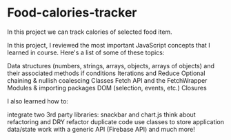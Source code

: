 # Food-calories-tracker
In  this project we can track calories of selected food item.

In this project, I reviewed the most important JavaScript concepts that I learned in course. Here's a list of some of these topics:

Data structures (numbers, strings, arrays, objects, arrays of objects) and their associated methods
    if conditions
    Iterations and Reduce
    Optional chaining & nullish coalescing
    Classes
    Fetch API and the FetchWrapper
    Modules & importing packages
    DOM (selection, events, etc.)
    Closures
    
I also learned how to:

integrate two 3rd party libraries: snackbar and chart.js
think about refactoring and DRY
refactor duplicate code
use classes to store application data/state
work with a generic API (Firebase API)
and much more!


